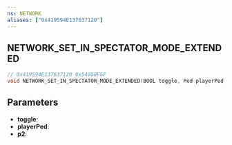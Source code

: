 ```yaml
---
ns: NETWORK
aliases: ["0x419594E137637120"]
---
```

## NETWORK_SET_IN_SPECTATOR_MODE_EXTENDED

```c
// 0x419594E137637120 0x54058F5F
void NETWORK_SET_IN_SPECTATOR_MODE_EXTENDED(BOOL toggle, Ped playerPed, BOOL p2);
```

## Parameters
* **toggle**:
* **playerPed**:
* **p2**:

